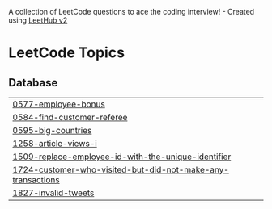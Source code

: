 A collection of LeetCode questions to ace the coding interview! - Created using [LeetHub v2](https://github.com/arunbhardwaj/LeetHub-2.0)
<!---LeetCode Topics Start-->
# LeetCode Topics
## Database
|  |
| ------- |
| [0577-employee-bonus](https://github.com/kowshik76/Leetcode-Mysql/tree/master/0577-employee-bonus) |
| [0584-find-customer-referee](https://github.com/kowshik76/Leetcode-Mysql/tree/master/0584-find-customer-referee) |
| [0595-big-countries](https://github.com/kowshik76/Leetcode-Mysql/tree/master/0595-big-countries) |
| [1258-article-views-i](https://github.com/kowshik76/Leetcode-Mysql/tree/master/1258-article-views-i) |
| [1509-replace-employee-id-with-the-unique-identifier](https://github.com/kowshik76/Leetcode-Mysql/tree/master/1509-replace-employee-id-with-the-unique-identifier) |
| [1724-customer-who-visited-but-did-not-make-any-transactions](https://github.com/kowshik76/Leetcode-Mysql/tree/master/1724-customer-who-visited-but-did-not-make-any-transactions) |
| [1827-invalid-tweets](https://github.com/kowshik76/Leetcode-Mysql/tree/master/1827-invalid-tweets) |
<!---LeetCode Topics End-->